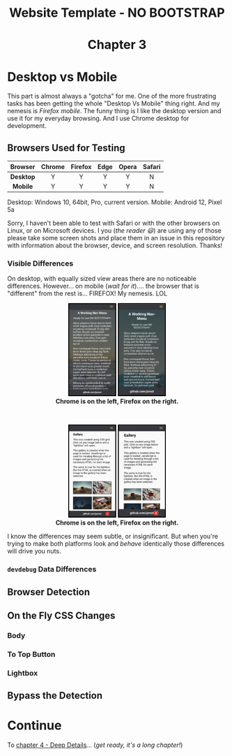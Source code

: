 <h1 align="center">Website Template - NO BOOTSTRAP<h1>
<p align="center">Chapter 3<p>

# Desktop vs Mobile

This part is almost always a "gotcha" for me. One of the more frustrating tasks has been getting the whole "Desktop Vs Mobile" thing right. And my nemesis is *Firefox mobile*. The funny thing is I like the desktop version and use it for my everyday browsing. And I use Chrome desktop for development.

## Browsers Used for Testing

| **Browser** | Chrome  | Firefox |   Edge  |  Opera  | Safari  |
|:-----------:|:-------:|:-------:|:-------:|:-------:|:-------:|
| **Desktop** |    Y    |    Y    |    Y    |    Y    |    N    |
| **Mobile**  |    Y    |    Y    |    Y    |    Y    |    N    |

Desktop: Windows 10, 64bit, Pro, current version.
Mobile: Android 12, Pixel 5a

Sorry, I haven't been able to test with Safari or with the other browsers on Linux, or on Microsoft devices. I you (*the reader :smiley:*) are using any of those please take some screen shots and place them in an issue in this repository with information about the browser, device, and screen resolution. Thanks!

### Visible Differences

On desktop, with equally sized view areas there are no noticeable differences. However... on mobile (*wait for it*).... the browser that is "different" from the rest is... FIREFOX! My nemesis. LOL

<div align="center">
    <figure>
        <img src="./mdimg/sshot-home-chrome-android-pixel.jpg" style="width:25%;border: 2px solid black"; alt="Screen Shot Chrome on Android 12" txt="Screen Shot Chrome on Android 12"/>
        <img src="./mdimg/sshot-home-ffox-android-pixel.jpg" style="width:25%;border: 2px solid black"; alt="Screen Shot Chrome on Android 12" txt="Screen Shot Chrome on Android 12"/>
        <br>
        <figcaption><strong>Chrome is on the left, Firefox on the right.</strong></figcaption>
    </figure>
</div>

<br>

<div align="center">
    <figure>
        <img src="./mdimg/sshot-gallery-chrome-android-pixel.jpg" style="width:25%;border: 2px solid black"; alt="Screen Shot Chrome on Android 12" txt="Screen Shot Chrome on Android 12"/>
        <img src="./mdimg/sshot-gallery-ffox-android-pixel.jpg" style="width:25%;border: 2px solid black"; alt="Screen Shot Chrome on Android 12" txt="Screen Shot Chrome on Android 12"/>
        <br>
        <figcaption><strong>Chrome is on the left, Firefox on the right.</strong></figcaption>
    </figure>
</div>

I know the differences may seem subtle, or insignificant. But when you're trying to make both platforms look and *behave* identically those differences will drive you nuts. 

### `devdebug` Data Differences

## Browser Detection

## On the Fly CSS Changes

### Body

### To Top Button

### Lightbox

## Bypass the Detection

# Continue

To [chapter 4 - Deep Details](CH4.md)... (*get ready, it's a long chapter!*)
